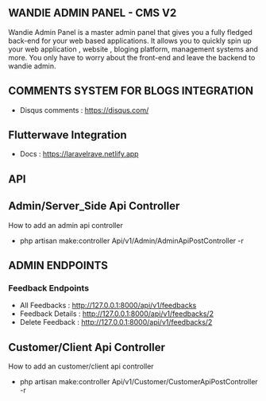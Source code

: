 ## WANDIE ADMIN PANEL -  CMS V2 
Wandie Admin Panel is a master admin panel that gives you a fully fledged back-end for your web based applications. It allows you to quickly spin up your web application , website , bloging platform, management systems and more. You only have to worry about the front-end and leave the backend to wandie admin.


## COMMENTS SYSTEM FOR BLOGS INTEGRATION
- Disqus comments : https://disqus.com/

## Flutterwave Integration 
- Docs : https://laravelrave.netlify.app



## API 
## Admin/Server_Side Api Controller
How to add an admin api controller 
- php artisan make:controller Api/v1/Admin/AdminApiPostController -r

## ADMIN ENDPOINTS
### Feedback Endpoints
- All Feedbacks    : http://127.0.0.1:8000/api/v1/feedbacks
- Feedback Details : http://127.0.0.1:8000/api/v1/feedbacks/2
- Delete Feedback  : http://127.0.0.1:8000/api/v1/feedbacks/2

## Customer/Client Api Controller
How to add an customer/client api controller 
- php artisan make:controller Api/v1/Customer/CustomerApiPostController -r
